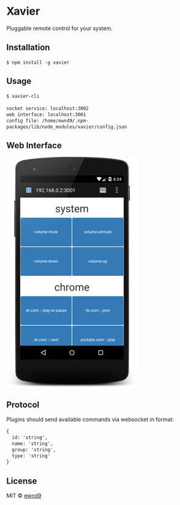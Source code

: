 # Xavier

Pluggable remote control for your system.

## Installation

```
$ npm install -g xavier
```

## Usage

```
$ xavier-cli

socket service: localhost:3002
web interface: localhost:3001
config file: /home/ewnd9/.npm-packages/lib/node_modules/xavier/config.json
```

## Web Interface

![Nexus 5 Example](/web-interface.png?raw=true)

## Protocol

Plugins should send available commands via websocket in format:

```
{
  id: 'string',
  name: 'string',
  group: 'string',
  type: 'string'
}
```

## License

MIT © [ewnd9](http://ewnd9.com)
